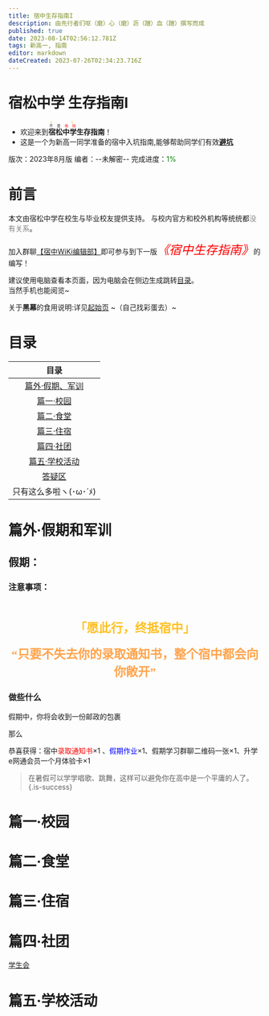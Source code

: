 ```yaml
---
title: 宿中生存指南I
description: 由先行者们呕（磨）心（磨）沥（蹭）血（蹭）撰写而成
published: true
date: 2023-08-14T02:56:12.781Z
tags: 新高一, 指南
editor: markdown
dateCreated: 2023-07-26T02:34:23.716Z
---
```


# 宿松中学 生存指南I
+ 欢迎来到<ruby>**宿松中学**<rt><ruby>不 是<font color=red> 地 狱</font><rt><font color=orange>天 堂</font></ruby></ruby>**生存指南**！
+ 这是一个为新高一同学准备的宿中入坑指南,能够帮助同学们有效<u>**避坑**</u>

版次：2023年8月版
编者：<span class="heimu" title="其实是███啦">--未解密--</span>
  完成进度：<font color=green>1%</font>

# 前言
本文由宿松中学在校生与毕业校友提供支持。
  与校内官方和校外机构等统统都<font color=gray>没有关系</font>。

加入群聊[【宿中WiKi编辑部】](https://qm.qq.com/cgi-bin/qm/qr?k=EwQgXsyOcX-WKSybkAPortmqktHhKTQI&jump_from=webapi&authKey=jCy7xGfxsmMkYBvLunub0IXn39Y+qrCPmZgSLgpgrHJlgXrXRqJlauQU9KpDjbaM)即可参与到下一版<font color=red size=5 face='楷体'>*《宿中生存指南》*</font>的编写！

建议使用电脑查看本页面，因为电脑会在侧边生成跳转[目录](#目录)。<br><span class="heimu" title='喂，看得见吗？看得见吗？你能看到吧(#`O′)'>当然手机也能阅览~</span>

关于**黑幕**的食用说明:详见[起始页](https://sszx.wiki)
~（自己找彩蛋去）~

# 目录
|目录|
| :-: |
|[篇外·假期、军训](#篇外假期和军训)
|[篇一·校园](#篇一校园)
|[篇二·食堂](#篇二食堂)
|[篇三·住宿](#篇三住宿)
|[篇四·社团](#篇四社团)
|[篇五·学校活动](#篇五学校活动)
|[答疑区](#答疑区)
|只有这么多啦ヽ(･ω･´ﾒ)

# 篇外·假期和军训
## 假期：
### 注意事项：
<center>
  <b>
    <br><br>
  <font title=星穹铁道，启动！ face="楷体" size=5 color=	#FFC125>「愿此行，终抵宿中」
  </font>
  <br><br>
  <font title=什么，你也玩原神？ face="宋体" size=5 color= 	#FFA54F>“只要不失去你的录取通知书，整个宿中都会向你敞开”
  </font>
  </b>
</center>

### 做些什么
假期中，你将会收到一份邮政的包裹

那么

恭喜获得：宿中<font color=red>录取通知书</font>×1 、<font color=blue>假期作业</font>×1、假期学习群聊二维码一张×1、升学e网通会员一个月体验卡×1
> 在暑假可以学学唱歌、跳舞，这样可以避免你在高中是一个平庸的人了。
{.is-success}
# 篇一·校园

# 篇二·食堂

# 篇三·住宿

# 篇四·社团
[学生会](zh/home/社团/学生会)
# 篇五·学校活动
